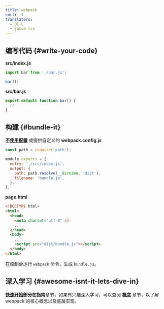 ```yaml
---
title: webpack
sort: -1
translators:
  - QC-L
  - jacob-lcs
---
```


## 编写代码 {#write-your-code}

<div class="splash__wrap">
<div class="splash__left">

**src/index.js**

```js
import bar from './bar.js';

bar();
```

</div>
<div class="splash__right">

**src/bar.js**

```js
export default function bar() {
  //
}
```

</div>
</div>

## 构建 {#bundle-it}

<div class="splash__wrap">
<div class="splash__left">

**[不使用配置](https://youtu.be/3Nv9muOkb6k?t=21293)** 或提供自定义的 **webpack.config.js**

```js
const path = require('path');

module.exports = {
  entry: './src/index.js',
  output: {
    path: path.resolve(__dirname, 'dist'),
    filename: 'bundle.js',
  },
};
```

</div>
<div class="splash__right">

**page.html**

```html
<!DOCTYPE html>
<html>
  <head>
    <meta charset="utf-8" />
    ...
  </head>
  <body>
    ...
    <script src="dist/bundle.js"></script>
  </body>
</html>
```

</div>
</div>

在控制台运行 `webpack` 命令，生成 `bundle.js`。

## 深入学习 {#awesome-isnt-it-lets-dive-in}

**[快速开始](/guides/getting-started)**部分在**指南**章节，如果有兴趣深入学习，可以查阅 **[概念](/concepts)** 章节，以了解 webpack 的核心概念以及底层实现。
